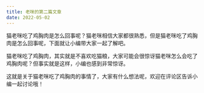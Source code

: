 ```yaml
---
title: 老咪的第二篇文章
date: 2022-05-02
---
```


猫老咪吃了鸡胸肉是怎么回事呢？猫老咪相信大家都很熟悉，但是猫老咪吃了鸡胸肉是怎么回事呢，下面就让小编带大家一起了解吧。

猫老咪吃了鸡胸肉，其实就是不喜欢吃猫粮，大家可能会很惊讶猫老咪怎么会吃了鸡胸肉呢？但事实就是这样，小编也感到非常惊讶。

这就是关于猫老咪吃了鸡胸肉的事情了，大家有什么想法呢，欢迎在评论区告诉小编一起讨论哦！